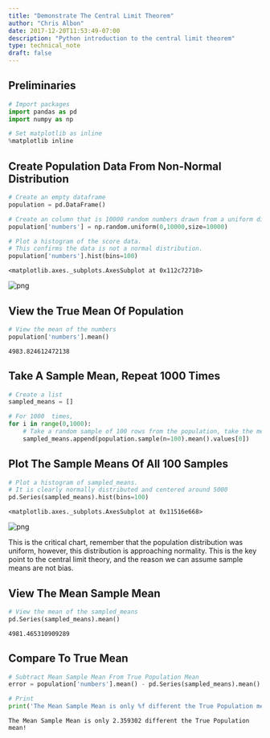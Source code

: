 ```yaml
---
title: "Demonstrate The Central Limit Theorem"
author: "Chris Albon"
date: 2017-12-20T11:53:49-07:00
description: "Python introduction to the central limit theorem"
type: technical_note
draft: false
---
```

## Preliminaries


```python
# Import packages
import pandas as pd
import numpy as np

# Set matplotlib as inline
%matplotlib inline  
```

## Create Population Data From Non-Normal Distribution


```python
# Create an empty dataframe
population = pd.DataFrame()

# Create an column that is 10000 random numbers drawn from a uniform distribution
population['numbers'] = np.random.uniform(0,10000,size=10000)
```


```python
# Plot a histogram of the score data.
# This confirms the data is not a normal distribution.
population['numbers'].hist(bins=100)
```




    <matplotlib.axes._subplots.AxesSubplot at 0x112c72710>




![png](demonstrate_the_central_limit_theorem_5_1.png)


## View the True Mean Of Population


```python
# View the mean of the numbers
population['numbers'].mean()
```




    4983.824612472138



## Take A Sample Mean, Repeat 1000 Times


```python
# Create a list
sampled_means = []

# For 1000  times,
for i in range(0,1000):
    # Take a random sample of 100 rows from the population, take the mean of those rows, append to sampled_means
    sampled_means.append(population.sample(n=100).mean().values[0])
```

## Plot The Sample Means Of All 100 Samples


```python
# Plot a histogram of sampled_means. 
# It is clearly normally distributed and centered around 5000
pd.Series(sampled_means).hist(bins=100)
```




    <matplotlib.axes._subplots.AxesSubplot at 0x11516e668>




![png](demonstrate_the_central_limit_theorem_11_1.png)


This is the critical chart, remember that the population distribution was uniform, however, this distribution is approaching normality. This is the key point to the central limit theory, and the reason we can assume sample means are not bias.

## View The Mean Sample Mean


```python
# View the mean of the sampled_means
pd.Series(sampled_means).mean()
```




    4981.465310909289



## Compare To True Mean


```python
# Subtract Mean Sample Mean From True Population Mean
error = population['numbers'].mean() - pd.Series(sampled_means).mean()

# Print
print('The Mean Sample Mean is only %f different the True Population mean!' % error)
```

    The Mean Sample Mean is only 2.359302 different the True Population mean!
    
